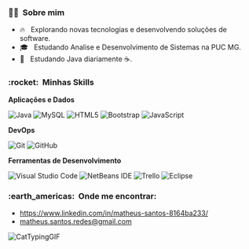 
<h3> 👨🏿 &nbsp;Sobre mim </h3>

- 🔥 &nbsp; Explorando novas tecnologias e desenvolvendo soluções de software.
- 🎓 &nbsp; Estudando Analise e Desenvolvimento de Sistemas na PUC MG</a>.
- 🌱 &nbsp; Estudando Java diariamente ☕.

<h3> :rocket: &nbsp;Minhas Skills </h3>

**Aplicações e Dados**

  ![Java](https://img.shields.io/badge/java-%23ED8B00.svg?style=for-the-badge&logo=java&logoColor=white)
  ![MySQL](https://img.shields.io/badge/mysql-%2300f.svg?style=for-the-badge&logo=mysql&logoColor=white)
  ![HTML5](https://img.shields.io/badge/html5-%23E34F26.svg?style=for-the-badge&logo=html5&logoColor=white)
  ![Bootstrap](https://img.shields.io/badge/bootstrap-%23563D7C.svg?style=for-the-badge&logo=bootstrap&logoColor=white)
  ![JavaScript](https://img.shields.io/badge/javascript-%23323330.svg?style=for-the-badge&logo=javascript&logoColor=%23F7DF1E)

**DevOps**

  ![Git](https://img.shields.io/badge/-Git-333333?style=flat&logo=git)
  ![GitHub](https://img.shields.io/badge/-GitHub-333333?style=flat&logo=github)


**Ferramentas de Desenvolvimento**

  ![Visual Studio Code](https://img.shields.io/badge/Visual%20Studio%20Code-0078d7.svg?style=for-the-badge&logo=visual-studio-code&logoColor=white)
  ![NetBeans IDE](https://img.shields.io/badge/NetBeansIDE-1B6AC6.svg?style=for-the-badge&logo=apache-netbeans-ide&logoColor=white)
  ![Trello](https://img.shields.io/badge/Trello-%23026AA7.svg?style=for-the-badge&logo=Trello&logoColor=white)
  ![Eclipse](https://img.shields.io/badge/Eclipse-FE7A16.svg?style=for-the-badge&logo=Eclipse&logoColor=white)


<h3> :earth_americas: &nbsp;Onde me encontrar: </h3> 

- https://www.linkedin.com/in/matheus-santos-8164ba233/
- matheus.santos.redes@gmail.com

![CatTypingGIF](https://user-images.githubusercontent.com/103079348/175163302-5a1b5953-7759-4974-a31a-a0c77a4e1ac0.gif)
